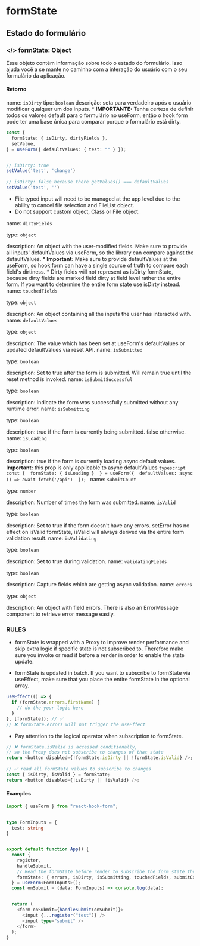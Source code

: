# formState
## Estado do formulário

### </> formState: Object

Esse objeto contém informação sobre todo o estado do formulário. Isso ajuda você a se mante no caminho com a interação do usuário com o seu formulário da aplicação.

#### Retorno

nome: `isDirty`
tipo: `boolean`
descrição:
    seta para verdadeiro após o usuário modificar qualquer um dos inputs.
    * **IMPORTANTE:** Tenha certeza de definir todos os valores default para o formulário no useForm, então o hook form pode ter uma base única para comparar porque o formulário está dirty. 
```typescript
const {
  formState: { isDirty, dirtyFields },
  setValue,
} = useForm({ defaultValues: { test: "" } });


// isDirty: true
setValue('test', 'change')
 
// isDirty: false because there getValues() === defaultValues
setValue('test', '')
```

* File typed input will need to be managed at the app level due to the ability to cancel file selection and FileList object.
* Do not support custom object, Class or File object.

name: `dirtyFields`

type: `object`

description:
    An object with the user-modified fields. Make sure to provide all inputs' defaultValues via useForm, so the library can compare against the defaultValues.
    * **Important:** Make sure to provide defaultValues at the useForm, so hook form can have a single source of truth to compare each field's dirtiness.
    * Dirty fields will not represent as isDirty formState, because dirty fields are marked field dirty at field level rather the entire form. If you want to determine the entire form state use isDirty instead.
name: `touchedFields`	    

type: `object`	

description: 
    An object containing all the inputs the user has interacted with.
name: `defaultValues`	    

type: `object`	

description: 
    The value which has been set at useForm's defaultValues or updated defaultValues via reset API.
name: `isSubmitted`	        

type: `boolean`	

description: 
    Set to true after the form is submitted. Will remain true until the reset method is invoked.
name: `isSubmitSuccessful`  

type: `boolean`	

description: 
    Indicate the form was successfully submitted without any runtime error.
name: `isSubmitting`	    

type: `boolean`	

description: 
    true if the form is currently being submitted. false otherwise.
name: `isLoading`           

type: `boolean`	

description: 
    true if the form is currently loading async default values.
    **Important:** this prop is only applicable to async defaultValues
    ```typescript
    const { 
        formState: { isLoading } 
        } = useForm({ 
        defaultValues: async () => await fetch('/api') 
    });
    ```
name: `submitCount`	

type: `number`	

description: 
    Number of times the form was submitted.
name: `isValid`	

type: `boolean`	

description: 
    Set to true if the form doesn't have any errors. 
    setError has no effect on isValid formState, isValid will always derived via the entire form validation result.
name: `isValidating`	

type: `boolean`	

description: 
    Set to true during validation.
name: `validatingFields`	

type: `boolean`	

description: 
    Capture fields which are getting async validation.
name: `errors`	

type: `object`	

description: 
    An object with field errors. There is also an ErrorMessage component to retrieve error message easily.

### RULES

* formState is wrapped with a Proxy to improve render performance and skip extra logic if specific state is not subscribed to. Therefore make sure you invoke or read it before a render in order to enable the state update.

* formState is updated in batch. If you want to subscribe to formState via useEffect, make sure that you place the entire formState in the optional array.

```typescript
useEffect(() => {
  if (formState.errors.firstName) {
    // do the your logic here
  }
}, [formState]); // ✅ 
// ❌ formState.errors will not trigger the useEffect
```

* Pay attention to the logical operator when subscription to formState.

```typescript
// ❌ formState.isValid is accessed conditionally, 
// so the Proxy does not subscribe to changes of that state
return <button disabled={!formState.isDirty || !formState.isValid} />;
  
// ✅ read all formState values to subscribe to changes
const { isDirty, isValid } = formState;
return <button disabled={!isDirty || !isValid} />;
```

#### Examples

```typescript
import { useForm } from "react-hook-form";


type FormInputs = {
  test: string
}


export default function App() {
  const {
    register,
    handleSubmit,
    // Read the formState before render to subscribe the form state through Proxy
    formState: { errors, isDirty, isSubmitting, touchedFields, submitCount },
  } = useForm<FormInputs>();
  const onSubmit = (data: FormInputs) => console.log(data);


  return (
    <form onSubmit={handleSubmit(onSubmit)}>
      <input {...register("test")} />
      <input type="submit" />
    </form>
  );
}
```